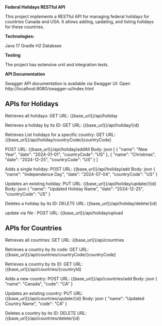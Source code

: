 **Federal Holidays RESTful API**

This project implements a RESTful API for managing federal holidays for countries Canada and USA. 
It allows adding, updating, and listing holidays for these countries.

**Technologies:**

Java 17
Gradle
H2 Database

**Testing**

The project has extensive unit and integration tests.

**API Documentation**

Swagger API documentation is available via Swagger UI: Open http://localhost:8080/swagger-ui/index.html 

## APIs for Holidays

Retrieves all holidays:
GET URL: {{base_url}}/api/holiday

Retrieves a holiday by its ID:
GET URL: {{base_url}}/api/holiday/{id} 

Retrieves List holidays for a specific country:
GET URL: {{base_url}}/api/holiday/countryCode/{countryCode} 

POST URL: {{base_url}}/api/holiday/addAll Body: json [ { "name": "New Year", "date": "2024-01-01", "countryCode": "US" }, { "name": "Christmas", "date": "2024-12-25", "countryCode": "US" } ] 

Adds a single holiday:
POST URL: {{base_url}}/api/holiday/add Body: json { "name": "Independence Day", "date": "2024-07-04", "countryCode": "US" } 

Updates an existing holiday:
PUT URL: {{base_url}}/api/holiday/update//{id} Body: json { "name": "Updated Holiday Name", "date": "2024-12-25", "countryCode": "US" } 

Deletes a holiday by its ID:
DELETE URL: {{base_url}}/api/holiday/delete/{id} 

update via file :
POST URL: {{base_url}}/api/holiday/upload

## APIs for Countries

Retrieves all countries:
GET URL: {{base_url}}/api/countries 

Retrieves a country by its code:
GET URL: {{base_url}}/api/countries/countryCode/{countryCode}

Retrieves a country by its ID:
GET URL: {{base_url}}/api/countries/{countryId}

Adds a new country:
POST URL: {{base_url}}/api/countries/add Body: json { "name": "Canada", "code": "CA" } 

Updates an existing country:
PUT URL: {{base_url}}/api/countries/update/{id} Body: json { "name": "Updated Country Name", "code": "CA" } 

Deletes a country by its ID:
DELETE URL: {{base_url}}/api/countries/delete/{id}

